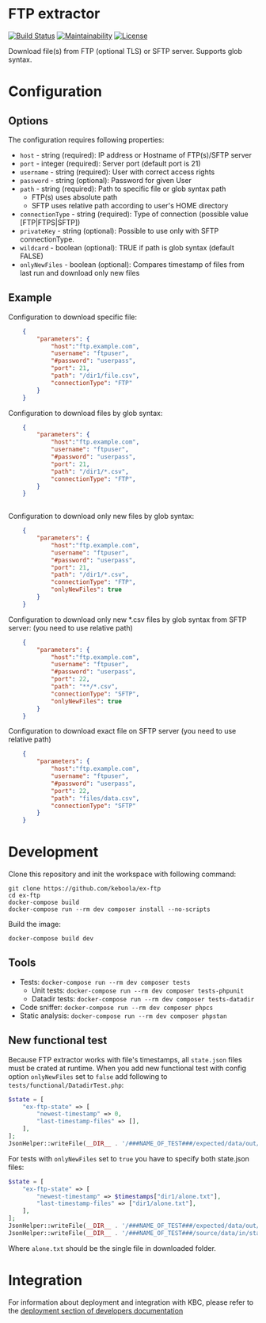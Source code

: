 # FTP extractor

[![Build Status](https://travis-ci.com/keboola/ex-ftp.svg?branch=master)](https://travis-ci.com/keboola/ex-ftp)
[![Maintainability](https://api.codeclimate.com/v1/badges/633ff7508d0e316269da/maintainability)](https://codeclimate.com/github/keboola/ex-ftp/maintainability)
[![License](https://img.shields.io/badge/license-MIT-blue.svg)](https://github.com/keboola/ex-ftp/blob/master/LICENSE.md)

Download file(s) from FTP (optional TLS) or SFTP server. Supports glob syntax.
# Configuration

## Options

The configuration requires following properties: 

- `host` - string (required): IP address or Hostname of FTP(s)/SFTP server
- `port` - integer (required): Server port (default port is 21)
- `username` - string (required): User with correct access rights
- `password` - string (optional): Password for given User
- `path` - string (required): Path to specific file or glob syntax path
    - FTP(s) uses absolute path
    - SFTP uses relative path according to user's HOME directory
- `connectionType` - string (required): Type of connection (possible value [FTP|FTPS|SFTP])
- `privateKey` - string (optional): Possible to use only with SFTP connectionType.
- `wildcard` - boolean (optional): TRUE if path is glob syntax (default FALSE)
- `onlyNewFiles` - boolean (optional): Compares timestamp of files from last run and download only new files

## Example
Configuration to download specific file:

```json
    {
        "parameters": {
            "host":"ftp.example.com",
            "username": "ftpuser",
            "#password": "userpass",
            "port": 21,
            "path": "/dir1/file.csv",
            "connectionType": "FTP"
        }
    } 
``` 

Configuration to download files by glob syntax:

```json
    {
        "parameters": {
            "host":"ftp.example.com",
            "username": "ftpuser",
            "#password": "userpass",
            "port": 21,
            "path": "/dir1/*.csv",
            "connectionType": "FTP",
        }
    } 
    
``` 
Configuration to download only new files by glob syntax:

```json
    {
        "parameters": {
            "host":"ftp.example.com",
            "username": "ftpuser",
            "#password": "userpass",
            "port": 21, 
            "path": "/dir1/*.csv",
            "connectionType": "FTP",
            "onlyNewFiles": true
        }
    } 
``` 
Configuration to download only new *.csv files by glob syntax from SFTP server:
(you need to use relative path)

```json
    {
        "parameters": {
            "host":"ftp.example.com",
            "username": "ftpuser",
            "#password": "userpass",
            "port": 22, 
            "path": "**/*.csv",
            "connectionType": "SFTP",
            "onlyNewFiles": true
        }
    } 
``` 

Configuration to download exact file on SFTP server
(you need to use relative path)

```json
    {
        "parameters": {
            "host":"ftp.example.com",
            "username": "ftpuser",
            "#password": "userpass",
            "port": 22, 
            "path": "files/data.csv",
            "connectionType": "SFTP"
        }
    } 
``` 


# Development
 
Clone this repository and init the workspace with following command:

```
git clone https://github.com/keboola/ex-ftp
cd ex-ftp
docker-compose build
docker-compose run --rm dev composer install --no-scripts
```

Build the image:
```
docker-compose build dev
```

## Tools

- Tests: `docker-compose run --rm dev composer tests`
  - Unit tests: `docker-compose run --rm dev composer tests-phpunit`
  - Datadir tests: `docker-compose run --rm dev composer tests-datadir`
- Code sniffer: `docker-compose run --rm dev composer phpcs`
- Static analysis: `docker-compose run --rm dev composer phpstan`

## New functional test

Because FTP extractor works with file's timestamps, all `state.json`
files must be crated at runtime. When you add new functional test with
config option `onlyNewFiles` set to `false` add following to 
`tests/functional/DatadirTest.php`:
```php
$state = [
    "ex-ftp-state" => [
        "newest-timestamp" => 0,
        "last-timestamp-files" => [],
    ],
];
JsonHelper::writeFile(__DIR__ . '/###NAME_OF_TEST###/expected/data/out/state.json', $state);

``` 

For tests with `onlyNewFiles` set to `true` you have to specify both state.json files:
```php
$state = [
    "ex-ftp-state" => [
        "newest-timestamp" => $timestamps["dir1/alone.txt"],
        "last-timestamp-files" => ["dir1/alone.txt"],
    ],
];
JsonHelper::writeFile(__DIR__ . '/###NAME_OF_TEST###/expected/data/out/state.json', $state);
JsonHelper::writeFile(__DIR__ . '/###NAME_OF_TEST###/source/data/in/state.json', $state);
```
Where `alone.txt` should be the single file in downloaded folder.

 
# Integration

For information about deployment and integration with KBC, please refer to the [deployment section of developers documentation](https://developers.keboola.com/extend/component/deployment/) 
